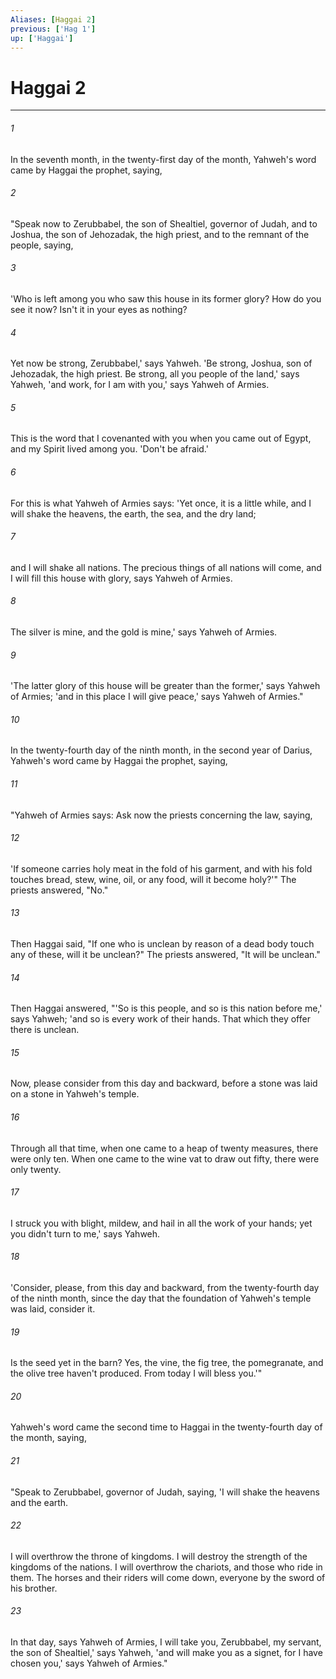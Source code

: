 ```yaml
---
Aliases: [Haggai 2]
previous: ['Hag 1']
up: ['Haggai']
---
```

# Haggai 2
***





###### 1 

In the seventh month, in the twenty-first day of the month, Yahweh's word came by Haggai the prophet, saying, 



###### 2 

"Speak now to Zerubbabel, the son of Shealtiel, governor of Judah, and to Joshua, the son of Jehozadak, the high priest, and to the remnant of the people, saying, 



###### 3 

'Who is left among you who saw this house in its former glory? How do you see it now? Isn't it in your eyes as nothing? 



###### 4 

Yet now be strong, Zerubbabel,' says Yahweh. 'Be strong, Joshua, son of Jehozadak, the high priest. Be strong, all you people of the land,' says Yahweh, 'and work, for I am with you,' says Yahweh of Armies. 



###### 5 

This is the word that I covenanted with you when you came out of Egypt, and my Spirit lived among you. 'Don't be afraid.' 



###### 6 

For this is what Yahweh of Armies says: 'Yet once, it is a little while, and I will shake the heavens, the earth, the sea, and the dry land; 



###### 7 

and I will shake all nations. The precious things of all nations will come, and I will fill this house with glory, says Yahweh of Armies. 



###### 8 

The silver is mine, and the gold is mine,' says Yahweh of Armies. 



###### 9 

'The latter glory of this house will be greater than the former,' says Yahweh of Armies; 'and in this place I will give peace,' says Yahweh of Armies." 



###### 10 

In the twenty-fourth day of the ninth month, in the second year of Darius, Yahweh's word came by Haggai the prophet, saying, 



###### 11 

"Yahweh of Armies says: Ask now the priests concerning the law, saying, 



###### 12 

'If someone carries holy meat in the fold of his garment, and with his fold touches bread, stew, wine, oil, or any food, will it become holy?'" The priests answered, "No." 



###### 13 

Then Haggai said, "If one who is unclean by reason of a dead body touch any of these, will it be unclean?" The priests answered, "It will be unclean." 



###### 14 

Then Haggai answered, "'So is this people, and so is this nation before me,' says Yahweh; 'and so is every work of their hands. That which they offer there is unclean. 



###### 15 

Now, please consider from this day and backward, before a stone was laid on a stone in Yahweh's temple. 



###### 16 

Through all that time, when one came to a heap of twenty measures, there were only ten. When one came to the wine vat to draw out fifty, there were only twenty. 



###### 17 

I struck you with blight, mildew, and hail in all the work of your hands; yet you didn't turn to me,' says Yahweh. 



###### 18 

'Consider, please, from this day and backward, from the twenty-fourth day of the ninth month, since the day that the foundation of Yahweh's temple was laid, consider it. 



###### 19 

Is the seed yet in the barn? Yes, the vine, the fig tree, the pomegranate, and the olive tree haven't produced. From today I will bless you.'" 



###### 20 

Yahweh's word came the second time to Haggai in the twenty-fourth day of the month, saying, 



###### 21 

"Speak to Zerubbabel, governor of Judah, saying, 'I will shake the heavens and the earth. 



###### 22 

I will overthrow the throne of kingdoms. I will destroy the strength of the kingdoms of the nations. I will overthrow the chariots, and those who ride in them. The horses and their riders will come down, everyone by the sword of his brother. 



###### 23 

In that day, says Yahweh of Armies, I will take you, Zerubbabel, my servant, the son of Shealtiel,' says Yahweh, 'and will make you as a signet, for I have chosen you,' says Yahweh of Armies."

